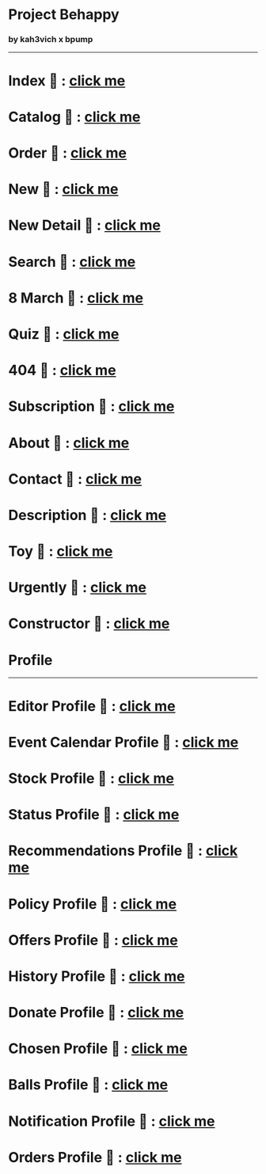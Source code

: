# Project Behappy

### by kah3vich x bpump

<hr />

# Index 📱 : [click me](https://kah3vich.github.io/Behappy/dist)

# Catalog 📱 : [click me](https://kah3vich.github.io/Behappy/dist/catalog.html)

# Order 📱 : [click me](https://kah3vich.github.io/Behappy/dist/order.html)

# New 📱 : [click me](https://kah3vich.github.io/Behappy/dist/new.html)

# New Detail 📱 : [click me](https://kah3vich.github.io/Behappy/dist/dnew.html)

# Search 📱 : [click me](https://kah3vich.github.io/Behappy/dist/search.html)

# 8 March 📱 : [click me](https://kah3vich.github.io/Behappy/dist/march.html)

# Quiz 📱 : [click me](https://kah3vich.github.io/Behappy/dist/quiz.html)

# 404 📱 : [click me](https://kah3vich.github.io/Behappy/dist/404.html)

# Subscription 📱 : [click me](https://kah3vich.github.io/Behappy/dist/subscription.html)

# About 📱 : [click me](https://kah3vich.github.io/Behappy/dist/about.html)

# Contact 📱 : [click me](https://kah3vich.github.io/Behappy/dist/contact.html)

# Description 📱 : [click me](https://kah3vich.github.io/Behappy/dist/description.html)

# Toy 📱 : [click me](https://kah3vich.github.io/Behappy/dist/toy.html)

# Urgently 📱 : [click me](https://kah3vich.github.io/Behappy/dist/urgently.html)

# Constructor 📱 : [click me](https://kah3vich.github.io/Behappy/dist/constructor.html)

# Profile

<hr />

# Editor Profile 📱 : [click me](https://kah3vich.github.io/Behappy/dist/editor.html)

# Event Calendar Profile 📱 : [click me](https://kah3vich.github.io/Behappy/dist/event.html)

# Stock Profile 📱 : [click me](https://kah3vich.github.io/Behappy/dist/stock.html)

# Status Profile 📱 : [click me](https://kah3vich.github.io/Behappy/dist/status.html)

# Recommendations Profile 📱 : [click me](https://kah3vich.github.io/Behappy/dist/recommendations.html)

# Policy Profile 📱 : [click me](https://kah3vich.github.io/Behappy/dist/policy.html)

# Offers Profile 📱 : [click me](https://kah3vich.github.io/Behappy/dist/offers.html)

# History Profile 📱 : [click me](https://kah3vich.github.io/Behappy/dist/history.html)

# Donate Profile 📱 : [click me](https://kah3vich.github.io/Behappy/dist/donat.html)

# Chosen Profile 📱 : [click me](https://kah3vich.github.io/Behappy/dist/chosen.html)

# Balls Profile 📱 : [click me](https://kah3vich.github.io/Behappy/dist/balls.html)

# Notification Profile 📱 : [click me](https://kah3vich.github.io/Behappy/dist/notification.html)

# Orders Profile 📱 : [click me](https://kah3vich.github.io/Behappy/dist/orders.html)
